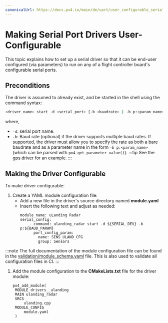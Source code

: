 ```yaml
---
canonicalUrl: https://docs.px4.io/main/de/uart/user_configurable_serial_driver
---
```


# Making Serial Port Drivers User-Configurable

This topic explains how to set up a serial driver so that it can be end-user configured (via parameters) to run on any of a flight controller board's configurable serial ports.

## Preconditions

The driver is assumed to already exist, and be started in the shell using the command syntax:
```sh
<driver_name> start -d <serial_port> [-b <baudrate> | -b p:<param_name>]
```
where,
- `-d`: serial port name.
- `-b`: Baud rate (optional) if the driver supports multiple baud rates. If supported, the driver must allow you to specify the rate as both a bare baudrate and as a parameter name in the form `-b p:<param_name>` (which can be parsed with `px4_get_parameter_value()`). :::tip See the [gps driver](https://github.com/PX4/PX4-Autopilot/blob/master/src/drivers/gps/gps.cpp#L1023) for an example.
:::


## Making the Driver Configurable

To make driver configurable:
1. Create a YAML module configuration file:
   - Add a new file in the driver's source directory named **module.yaml**
   - Insert the following text and adjust as needed:
     ```
     module_name: uLanding Radar
     serial_config:
         - command: ulanding_radar start -d ${SERIAL_DEV} -b p:${BAUD_PARAM}
           port_config_param:
             name: SENS_ULAND_CFG
             group: Sensors
     ```
:::note
The full documentation of the module configuration file can be found in the [validation/module_schema.yaml](https://github.com/PX4/PX4-Autopilot/blob/master/validation/module_schema.yaml) file. This is also used to validate all configuration files in CI.
:::
1. Add the module configuration to the **CMakeLists.txt** file for the driver module:
   ```
   px4_add_module(
    MODULE drivers__ulanding
    MAIN ulanding_radar
    SRCS
        ulanding.cpp
    MODULE_CONFIG
        module.yaml
    )
   ```

